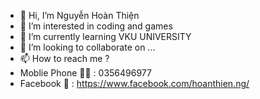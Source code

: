 - 👋 Hi, I’m Nguyễn Hoàn Thiện
- 👀 I’m interested in coding and games
- 🌱 I’m currently learning VKU UNIVERSITY
- 💞️ I’m looking to collaborate on ...
- 📫 How to reach me ?
- Moblie Phone 📱📞 : 0356496977
- Facebook 🎌 : https://www.facebook.com/hoanthien.ng/
 

<!---
Thiennguyen21it/Thiennguyen21it is a ✨ special ✨ repository because its `README.md` (this file) appears on your GitHub profile.
You can click the Preview link to take a look at your changes.
--->
